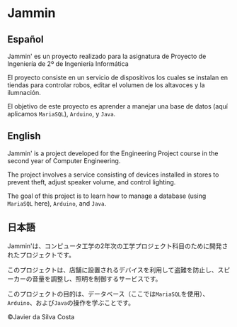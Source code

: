 # Jammin

## Español

Jammin' es un proyecto realizado para la asignatura de Proyecto de Ingeniería de 2º de Ingeniería Informática

El proyecto consiste en un servicio de dispositivos los cuales se instalan en tiendas para controlar robos, editar el volumen de los altavoces y la ilumnación.

El objetivo de este proyecto es aprender a manejar una base de datos (aquí aplicamos `MariaSQL`), `Arduino`, y `Java`.

## English

Jammin' is a project developed for the Engineering Project course in the second year of Computer Engineering.

The project involves a service consisting of devices installed in stores to prevent theft, adjust speaker volume, and control lighting.

The goal of this project is to learn how to manage a database (using `MariaSQL` here), `Arduino`, and `Java`.

## 日本語

Jammin'は、コンピュータ工学の2年次の工学プロジェクト科目のために開発されたプロジェクトです。

このプロジェクトは、店舗に設置されるデバイスを利用して盗難を防止し、スピーカーの音量を調整し、照明を制御するサービスです。

このプロジェクトの目的は、データベース（ここでは`MariaSQL`を使用）、`Arduino`、および`Java`の操作を学ぶことです。

©Javier da Silva Costa
